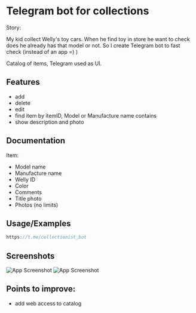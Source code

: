 
# Telegram bot for collections

Story: 

My kid collect Welly's toy cars. When he find toy in store he want to check does he already has that model or not. 
So I create Telegram bot to fast check (instead of an app =) )

Catalog of items, Telegram used as UI.
## Features

- add
- delete
- edit
- find item by itemID, Model or Manufacture name contains
- show description and photo


## Documentation

Item:

- Model name
- Manufacture name
- Welly ID
- Color
- Comments
- Title photo
- Photos (no limits)


## Usage/Examples

```javascript
https://t.me/collectionist_bot
```


## Screenshots

![App Screenshot](https://github.com/kormiltsev/tbot-welly/blob/main/etc/s1.png "Search")
![App Screenshot](https://github.com/kormiltsev/tbot-welly/blob/main/etc/s2.png "Show all photos")

## Points to improve:
- add web access to catalog